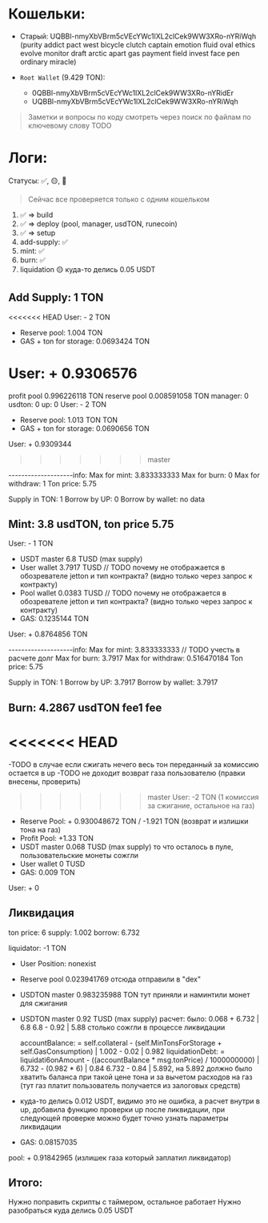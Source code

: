 # Кошельки:

-   Старый: UQBBl-nmyXbVBrm5cVEcYWc1lXL2clCek9WW3XRo-nYRiWqh (purity addict pact west bicycle clutch captain emotion fluid oval ethics evolve monitor draft arctic apart gas payment field invest face pen ordinary miracle)

-   `Root Wallet` (9.429 TON):
    -   0QBBl-nmyXbVBrm5cVEcYWc1lXL2clCek9WW3XRo-nYRidEr
    -   UQBBl-nmyXbVBrm5cVEcYWc1lXL2clCek9WW3XRo-nYRiWqh

> Заметки и вопросы по коду смотреть через поиск по файлам по ключевому слову TODO

# Логи:

Статусы: ✅, 🟡, 🔴

> Сейчас все проверяется только с одним кошельком

1. ✅ => build
2. ✅ => deploy (pool, manager, usdTON, runecoin)
3. ✅ => setup
4. add-supply: ✅
5. mint: ✅
6. burn: ✅
7. liquidation 🟡 куда-то делись 0.05 USDT

## Add Supply: 1 TON

<<<<<<< HEAD
User: - 2 TON

-   Reserve pool: 1.004 TON
-   GAS + ton for storage: 0.0693424 TON

User: + 0.9306576
=======
profit pool 0.996226118 TON
reserve pool 0.008591058 TON
manager: 0
usdton: 0
up: 0
User: - 2 TON

-   Reserve pool: 1.013 TON TON
-   GAS + ton for storage: 0.0690656 TON

User: + 0.9309344
>>>>>>> master

--------------------info:
Max for mint: 3.833333333
Max for burn: 0
Max for withdraw: 1
Ton price: 5.75

Supply in TON: 1
Borrow by UP: 0
Borrow by wallet: no data

## Mint: 3.8 usdTON, ton price 5.75

User: - 1 TON

-   USDT master 6.8 TUSD (max supply)
-   User wallet 3.7917 TUSD // TODO почему не отображается в обозревателе jetton и тип контракта? (видно только через запрос к контракту)
-   Pool wallet 0.0383 TUSD // TODO почему не отображается в обозревателе jetton и тип контракта? (видно только через запрос к контракту)
-   GAS: 0.1235144 TON

User: + 0.8764856 TON

--------------------info:
Max for mint: 3.833333333 // TODO учесть в расчете долг
Max for burn: 3.7917
Max for withdraw: 0.516470184
Ton price: 5.75

Supply in TON: 1
Borrow by UP: 3.7917
Borrow by wallet: 3.7917

## Burn: 4.2867 usdTON fee1 fee

<<<<<<< HEAD
=======
-TODO в случае если сжигать нечего весь тон переданный за комиссию остается в up
-TODO не доходит возврат газа пользователю (правки внесены, проверить)

>>>>>>> master
User: -2 TON (1 комиссия за сжигание, остальное на газ)

-   Reserve Pool: + 0.930048672 TON / -1.921 TON (возврат и излишки тона на газ)
-   Profit Pool: +1.33 TON
-   USDT master 0.068 TUSD (max supply) то что осталось в пуле, пользовательские монеты сожгли
-   User wallet 0 TUSD
-   GAS: 0.009 TON

User: + 0

## Ликвидация

ton price: 6
supply: 1.002
borrow: 6.732

liquidator: -1 TON

-   User Position: nonexist
-   Reserve pool 0.023941769 отсюда отправили в "dex"
-   USDTON master 0.983235988 TON тут приняли и наминтили монет для сжигания
-   USDTON master 0.92 TUSD (max supply) расчет:
    было: 0.068 + 6.732 | 6.8
    6.8 - 0.92 | 5.88 столько сожгли в процессе ликвидации

    accountBalance: = self.collateral - (self.MinTonsForStorage + self.GasConsumption) | 1.002 - 0.02 | 0.982
    liquidationDebt: = liquidati6onAmount - ((accountBalance \* msg.tonPrice) / 1000000000) | 6.732 - (0.982 \* 6) | 0.84
    6.732 - 0.84 | 5.892, на 5.892 должно было хватить баланса при такой цене тона и за вычетом расходов на газ (тут газ платит пользователь получается из залоговых средств)

*   куда-то делись 0.012 USDT, видимо это не ошибка, а расчет внутри в up, добавила функцию проверки up после
    ликвидации, при следующей проверке можно будет точно узнать параметры ликвидации

-   GAS: 0.08157035

pool: + 0.91842965 (излишек газа который заплатил ликвидатор)

## Итого:

Нужно поправить скрипты с таймером, остальное работает
Нужно разобраться куда делись 0.05 USDT
